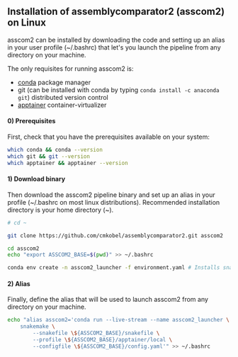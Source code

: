 ## Installation of assemblycomparator2 (asscom2) on Linux

asscom2 can be installed by downloading the code and setting up an alias in your user profile (~/.bashrc) that let's you launch the pipeline from any directory on your machine.

The only requisites for running asscom2 is:
  - [conda](https://docs.conda.io/projects/conda/en/latest/user-guide/install/linux.html) package manager
  - git (can be installed with conda by typing `conda install -c anaconda git`) distributed version control
  - [apptainer](https://apptainer.org/docs/user/main/quick_start.html#installation-request) container-virtualizer


#### 0) Prerequisites

First, check that you have the prerequisites available on your system:

```bash
which conda && conda --version
which git && git --version
which apptainer && apptainer --version
```

#### 1) Download binary

Then download the asscom2 pipeline binary and set up an alias in your profile (~/.bashrc on most linux distributions). Recommended installation directory is your home directory (~).

```bash
# cd ~

git clone https://github.com/cmkobel/assemblycomparator2.git asscom2

cd asscom2
echo "export ASSCOM2_BASE=$(pwd)" >> ~/.bashrc

conda env create -n asscom2_launcher -f environment.yaml # Installs snakemake and mamba in a specific environment

```


#### 2) Alias

Finally, define the alias that will be used to launch asscom2 from any directory on your machine.

```bash
echo "alias asscom2='conda run --live-stream --name asscom2_launcher \
    snakemake \
        --snakefile \${ASSCOM2_BASE}/snakefile \
        --profile \${ASSCOM2_BASE}/apptainer/local \
        --configfile \${ASSCOM2_BASE}/config.yaml'" >> ~/.bashrc


```







